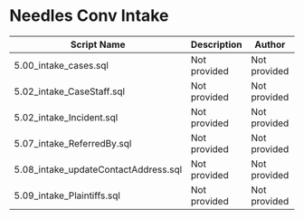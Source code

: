 # Needles Conv Intake

| Script Name | Description | Author | Date |
|-------------|-------------|--------|------|
| 5.00_intake_cases.sql | Not provided | Not provided | Not provided |
| 5.02_intake_CaseStaff.sql | Not provided | Not provided | Not provided |
| 5.02_intake_Incident.sql | Not provided | Not provided | Not provided |
| 5.07_intake_ReferredBy.sql | Not provided | Not provided | Not provided |
| 5.08_intake_updateContactAddress.sql | Not provided | Not provided | Not provided |
| 5.09_intake_Plaintiffs.sql | Not provided | Not provided | Not provided |
